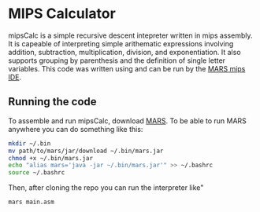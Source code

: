 # MIPS Calculator

mipsCalc is a simple recursive descent intepreter written in mips assembly. It is capeable of interpreting simple arithematic expressions involving addition, subtraction, multiplication, division, and exponentiation. It also supports grouping by parenthesis and the definition of single letter variables. This code was written using and can be run by the [MARS mips IDE](http://courses.missouristate.edu/KenVollmar/mars/).

## Running the code

To assemble and run mipsCalc, download [MARS](http://courses.missouristate.edu/KenVollmar/mars/). To be able to run MARS anywhere you can do something like this:

```bash
mkdir ~/.bin
mv path/to/mars/jar/download ~/.bin/mars.jar
chmod +x ~/.bin/mars.jar
echo "alias mars='java -jar ~/.bin/mars.jar'" >> ~/.bashrc
source ~/.bashrc
```
Then, after cloning the repo you can run the interpreter like"

```bash
mars main.asm
```

